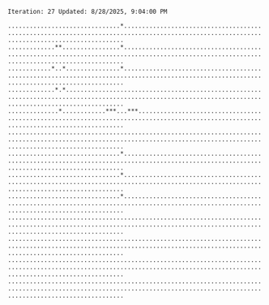 `Iteration: 27 Updated: 8/28/2025, 9:04:00 PM`
<!-- GOL_START -->
`...............................*............................................................................................................................................`</br>
`.............**................*............................................................................................................................................`</br>
`............*..*...............*............................................................................................................................................`</br>
`.............*.*............................................................................................................................................................`</br>
`..............*............***...***........................................................................................................................................`</br>
`............................................................................................................................................................................`</br>
`...............................*............................................................................................................................................`</br>
`...............................*............................................................................................................................................`</br>
`...............................*............................................................................................................................................`</br>
`............................................................................................................................................................................`</br>
`............................................................................................................................................................................`</br>
`............................................................................................................................................................................`</br>
`............................................................................................................................................................................`</br>
<!-- GOL_END -->
